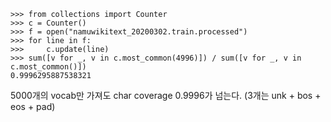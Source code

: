 ```
>>> from collections import Counter
>>> c = Counter()
>>> f = open("namuwikitext_20200302.train.processed")
>>> for line in f:
>>>     c.update(line)
>>> sum([v for _, v in c.most_common(4996)]) / sum([v for _, v in c.most_common()])
0.9996295887538321
```

5000개의 vocab만 가져도 char coverage 0.9996가 넘는다. (3개는 unk + bos + eos + pad)
